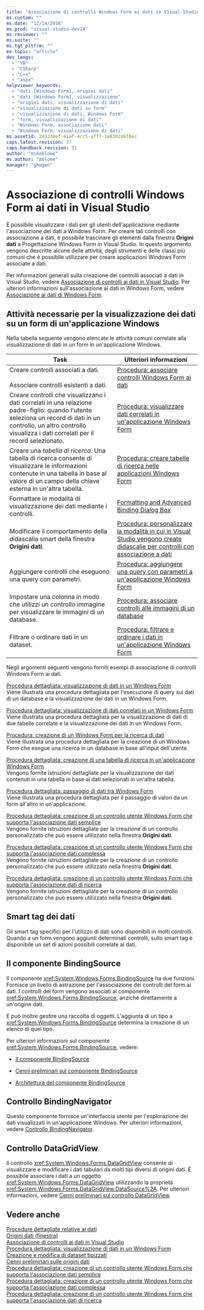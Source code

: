 ```yaml
---
title: "Associazione di controlli Windows Form ai dati in Visual Studio | Microsoft Docs"
ms.custom: ""
ms.date: "12/14/2016"
ms.prod: "visual-studio-dev14"
ms.reviewer: ""
ms.suite: ""
ms.tgt_pltfrm: ""
ms.topic: "article"
dev_langs: 
  - "VB"
  - "CSharp"
  - "C++"
  - "aspx"
helpviewer_keywords: 
  - "dati [Windows Form], origini dati"
  - "dati [Windows Form], visualizzazione"
  - "origini dati, visualizzazione di dati"
  - "visualizzazione di dati su form"
  - "visualizzazione di dati, Windows Form"
  - "form, visualizzazione di dati"
  - "Windows Form, associazione dati"
  - "Windows Form, visualizzazione di dati"
ms.assetid: 243338ef-41af-4cc5-aff7-1e830236f0ec
caps.latest.revision: 37
caps.handback.revision: 31
author: "mikeblome"
ms.author: "mblome"
manager: "ghogen"
---
```

# Associazione di controlli Windows Form ai dati in Visual Studio
È possibile visualizzare i dati per gli utenti dell'applicazione mediante l'associazione dei dati a Windows Form.  Per creare tali controlli con associazione a dati, è possibile trascinare gli elementi dalla finestra **Origini dati** a Progettazione Windows Form in Visual Studio.  In questo argomento vengono descritte alcune delle attività, degli strumenti e delle classi più comuni che è possibile utilizzare per creare applicazioni Windows Form associate a dati.  
  
 Per informazioni generali sulla creazione dei controlli associati a dati in Visual Studio, vedere [Associazione di controlli ai dati in Visual Studio](../data-tools/bind-controls-to-data-in-visual-studio.md).  Per ulteriori informazioni sull'associazione ai dati in Windows Form, vedere [Associazione ai dati di Windows Form](../Topic/Windows%20Forms%20Data%20Binding.md).  
  
## Attività necessarie per la visualizzazione dei dati su un form di un'applicazione Windows  
 Nella tabella seguente vengono elencate le attività comuni correlate alla visualizzazione di dati in un form in un'applicazione Windows.  
  
|Task|Ulteriori informazioni|  
|----------|----------------------------|  
|Creare controlli associati a dati.<br /><br /> Associare controlli esistenti a dati.|[Procedura: associare controlli Windows Form ai dati](../data-tools/bind-windows-forms-controls-to-data.md)|  
|Creare controlli che visualizzano i dati correlati in una relazione padre\-figlio: quando l'utente seleziona un record di dati in un controllo, un altro controllo visualizza i dati correlati per il record selezionato.|[Procedura: visualizzare dati correlati in un'applicazione Windows Form](../data-tools/how-to-display-related-data-in-a-windows-forms-application.md)|  
|Creare una *tabella di ricerca*.  Una tabella di ricerca consente di visualizzare le informazioni contenute in una tabella in base al valore di un campo della chiave esterna in un'altra tabella.|[Procedura: creare tabelle di ricerca nelle applicazioni Windows Form](../data-tools/create-lookup-tables-in-windows-forms-applications.md)|  
|Formattare le modalità di visualizzazione dei dati mediante i controlli.|[Formatting and Advanced Binding Dialog Box](http://msdn.microsoft.com/it-it/42638120-9e6f-436b-985f-4036664230fd)|  
|Modificare il comportamento della didascalia smart della finestra **Origini dati**.|[Procedura: personalizzare la modalità in cui in Visual Studio vengono create didascalie per controlli con associazione a dati](../data-tools/customize-how-visual-studio-creates-captions-for-data-bound-controls.md)|  
|Aggiungere controlli che eseguono una query con parametri.|[Procedura: aggiungere una query con parametri a un'applicazione Windows Form](../Topic/How%20to:%20Add%20a%20Parameterized%20Query%20to%20a%20Windows%20Forms%20Application.md)|  
|Impostare una colonna in modo che utilizzi un controllo immagine per visualizzare le immagini di un database.|[Procedura: associare controlli alle immagini di un database](../data-tools/bind-controls-to-pictures-from-a-database.md)|  
|Filtrare o ordinare dati in un dataset.|[Procedura: filtrare e ordinare i dati in un'applicazione Windows Form](../data-tools/filter-and-sort-data-in-a-windows-forms-application.md)|  
  
 Negli argomenti seguenti vengono forniti esempi di associazione di controlli Windows Form ai dati.  
  
 [Procedura dettagliata: visualizzazione di dati in un Windows Form](../data-tools/walkthrough-displaying-data-on-a-windows-form.md)  
 Viene illustrata una procedura dettagliata per l'esecuzione di query sui dati di un database e la visualizzazione dei dati in un Windows Form.  
  
 [Procedura dettagliata: visualizzazione di dati correlati in un Windows Form](../data-tools/walkthrough-displaying-related-data-on-a-windows-form.md)  
 Viene illustrata una procedura dettagliata per la visualizzazione di dati di due tabelle correlate e la visualizzazione dei dati in un Windows Form.  
  
 [Procedura: creazione di un Windows Form per la ricerca di dati](../data-tools/create-a-windows-form-to-search-data.md)  
 Viene illustrata una procedura dettagliata per la creazione di un Windows Form che esegue una ricerca in un database in base all'input dell'utente.  
  
 [Procedura dettagliata: creazione di una tabella di ricerca in un'applicazione Windows Form](../Topic/Walkthrough:%20Creating%20a%20Lookup%20Table%20in%20a%20Windows%20Forms%20Application.md)  
 Vengono fornite istruzioni dettagliate per la visualizzazione dei dati contenuti in una tabella in base ai dati selezionati in un'altra tabella.  
  
 [Procedura dettagliata: passaggio di dati tra Windows Form](../data-tools/pass-data-between-forms.md)  
 Viene illustrata una procedura dettagliata per il passaggio di valori da un form all'altro in un'applicazione.  
  
 [Procedura dettagliata: creazione di un controllo utente Windows Form che supporta l'associazione dati semplice](../data-tools/create-a-windows-forms-user-control-that-supports-simple-data-binding.md)  
 Vengono fornite istruzioni dettagliate per la creazione di un controllo personalizzato che può essere utilizzato nella finestra **Origini dati**.  
  
 [Procedura dettagliata: creazione di un controllo utente Windows Form che supporta l'associazione dati complessa](../data-tools/create-a-windows-forms-user-control-that-supports-complex-data-binding.md)  
 Vengono fornite istruzioni dettagliate per la creazione di un controllo personalizzato che può essere utilizzato nella finestra **Origini dati**.  
  
 [Procedura dettagliata: creazione di un controllo utente Windows Form che supporta l'associazione dati di ricerca](../data-tools/create-a-windows-forms-user-control-that-supports-lookup-data-binding.md)  
 Vengono fornite istruzioni dettagliate per la creazione di un controllo personalizzato che può essere utilizzato nella finestra **Origini dati**.  
  
## Smart tag dei dati  
 Gli smart tag specifici per l'utilizzo di dati sono disponibili in molti controlli.  Quando a un form vengono aggiunti determinati controlli, sullo smart tag è disponibile un set di azioni possibili correlate ai dati.  
  
## Il componente BindingSource  
 Il componente <xref:System.Windows.Forms.BindingSource> ha due funzioni.  Fornisce un livello di astrazione per l'associazione dei controlli del form ai dati.  I controlli del form vengono associati al componente <xref:System.Windows.Forms.BindingSource>, anziché direttamente a un'origine dati.  
  
 E può inoltre gestire una raccolta di oggetti.  L'aggiunta di un tipo a <xref:System.Windows.Forms.BindingSource> determina la creazione di un elenco di quel tipo.  
  
 Per ulteriori informazioni sul componente <xref:System.Windows.Forms.BindingSource>, vedere:  
  
-   [Il componente BindingSource](../Topic/BindingSource%20Component.md)  
  
-   [Cenni preliminari sul componente BindingSource](../Topic/BindingSource%20Component%20Overview.md)  
  
-   [Architettura del componente BindingSource](../Topic/BindingSource%20Component%20Architecture.md)  
  
## Controllo BindingNavigator  
 Questo componente fornisce un'interfaccia utente per l'esplorazione dei dati visualizzati in un'applicazione Windows.  Per ulteriori informazioni, vedere [Controllo BindingNavigator](../Topic/BindingNavigator%20Control%20\(Windows%20Forms\).md).  
  
## Controllo DataGridView  
 Il controllo <xref:System.Windows.Forms.DataGridView> consente di visualizzare e modificare i dati tabulari da molti tipi diversi di origini dati.  È possibile associare i dati a un oggetto <xref:System.Windows.Forms.DataGridView> utilizzando la proprietà <xref:System.Windows.Forms.DataGridView.DataSource%2A>.  Per ulteriori informazioni, vedere [Cenni preliminari sul controllo DataGridView](../Topic/DataGridView%20Control%20Overview%20\(Windows%20Forms\).md).  
  
## Vedere anche  
 [Procedure dettagliate relative ai dati](../Topic/Data%20Walkthroughs.md)   
 [Origini dati \(finestra\)](../Topic/Data%20Sources%20Window.md)   
 [Associazione di controlli ai dati in Visual Studio](../data-tools/bind-controls-to-data-in-visual-studio.md)   
 [Procedura dettagliata: visualizzazione di dati in un Windows Form](../data-tools/walkthrough-displaying-data-on-a-windows-form.md)   
 [Creazione e modifica di dataset tipizzati](../data-tools/creating-and-editing-typed-datasets.md)   
 [Cenni preliminari sulle origini dati](../data-tools/add-new-data-sources.md)   
 [Procedura dettagliata: creazione di un controllo utente Windows Form che supporta l'associazione dati semplice](../data-tools/create-a-windows-forms-user-control-that-supports-simple-data-binding.md)   
 [Procedura dettagliata: creazione di un controllo utente Windows Form che supporta l'associazione dati complessa](../data-tools/create-a-windows-forms-user-control-that-supports-complex-data-binding.md)   
 [Procedura dettagliata: creazione di un controllo utente Windows Form che supporta l'associazione dati di ricerca](../data-tools/create-a-windows-forms-user-control-that-supports-lookup-data-binding.md)
